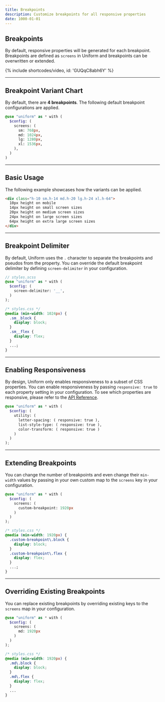 ```yaml
---
title: Breakpoints
description: Customize breakpoints for all responsive properties
date: 1000-01-01
---
```


## Breakpoints

By default, responsive properties will be generated for each breakpoint. Breakpoints are defined as `screens` in Uniform and breakpoints can be overwritten or extended.

{% include shortcodes/video, id: 'GUQqC8abh6Y' %}

---

## Breakpoint Variant Chart

By default, there are **4 breakpoints**. The following default breakpoint configurations are applied.

```scss
@use "uniform" as * with (
  $config: (
    screens: (
      sm: 768px,
      md: 1024px,
      lg: 1280px,
      xl: 1536px,
    ),
  )
)
```

---

## Basic Usage

The following example showcases how the variants can be applied.

```html
<div class="h-10 sm.h-14 md.h-20 lg.h-24 xl.h-64">
  10px height on mobile
  14px height on small screen sizes
  20px height on medium screen sizes
  24px height on large screen sizes
  64px height on extra large screen sizes
</div>
```

---

## Breakpoint Delimiter

By default, Uniform uses the `.` character to separate the breakpoints and pseudos from the property. You can override the default breakpoint delimiter by defining `screen-delimiter` in your configuration.

```scss
// styles.scss
@use "uniform" as * with (
  $config: (
    screen-delimiter: '__',
  )
);
```

```css
/* styles.css */
@media (min-width: 1024px) {
  .sm__block {
    display: block;
  }
  .sm__flex {
    display: flex;
  }
  ...;
}
```

---

## Enabling Responsiveness

By design, Uniform only enables responsiveness to a subset of CSS properties. You can enable responsiveness by passing `responsive: true` to each property setting in your configuration. To see which properties are responsive, please refer to the [API Reference](/api-reference).

```scss
@use "uniform" as * with (
  $config: (
    utility: (
      letter-spacing: ( responsive: true ),
      list-style-type: ( responsive: true ),
      color-transform: ( responsive: true )
    )
  )
);
```

---

## Extending Breakpoints

You can change the number of breakpoints and even change their `min-width` values by passing in your own custom map to the `screens` key in your configuration.

```scss
@use "uniform" as * with (
  $config: (
    screens: (
      custom-breakpoint: 1920px
    )
  )
);
```

```css
/* styles.css */
@media (min-width: 1920px) {
  .custom-breakpoint\.block {
    display: block;
  }
  .custom-breakpoint\.flex {
    display: flex;
  }
  ...;
}
```

---

## Overriding Existing Breakpoints

You can replace existing breakpoints by overriding existing keys to the `screens` map in your configuration.

```scss
@use "uniform" as * with (
  $config: (
    screens: (
      md: 1920px
    )
  )
);
```

```css
/* styles.css */
@media (min-width: 1920px) {
  .md\.block {
    display: block;
  }
  .md\.flex {
    display: flex;
  }
  ...
}
```
